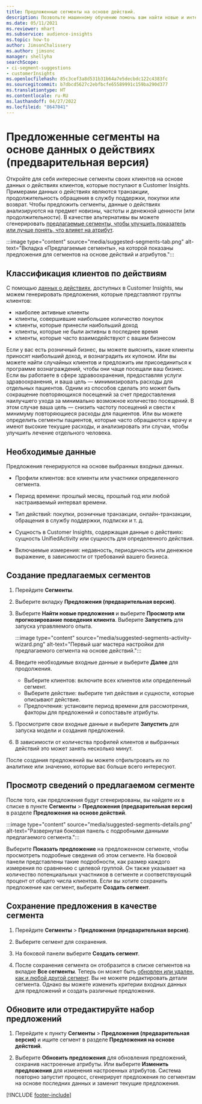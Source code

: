 ```yaml
---
title: Предложенные сегменты на основе действий.
description: Позвольте машинному обучению помочь вам найти новые и интересные сегменты на основе действий клиентов.
ms.date: 05/11/2021
ms.reviewer: mhart
ms.subservice: audience-insights
ms.topic: how-to
author: JimsonChalissery
ms.author: jimsonc
manager: shellyha
searchScope:
- ci-segment-suggestions
- customerInsights
ms.openlocfilehash: 85c3cef3a8d531b31b64a7e5decbdc122c4383fc
ms.sourcegitcommit: b7dbcd5627c2ebfbcfe65589991c159ba290d377
ms.translationtype: HT
ms.contentlocale: ru-RU
ms.lasthandoff: 04/27/2022
ms.locfileid: "8647041"
---
```

# <a name="suggested-segments-based-on-activity-data-preview"></a>Предложенные сегменты на основе данных о действиях (предварительная версия)

Откройте для себя интересные сегменты своих клиентов на основе данных о действиях клиентов, которые поступают в Customer Insights. Примерами данных о действиях являются транзакции, продолжительность обращения в службу поддержки, покупки или возврат. Чтобы предложить сегменты, данные о действиях анализируются на предмет новизны, частоты и денежной ценности (или продолжительности). В качестве альтернативы вы можете сгенерировать [предлагаемые сегменты, чтобы улучшить показатель или лучше понять, что влияет на атрибут](suggested-segments.md).

:::image type="content" source="media/suggested-segments-tab.png" alt-text="Вкладка «Предлагаемые сегменты», на которой показаны предложения для сегментов на основе действий и атрибутов.":::

## <a name="categorize-customers-by-activity"></a>Классификация клиентов по действиям

С помощью [данных о действиях](activities.md), доступных в Customer Insights, мы можем генерировать предложения, которые представляют группы клиентов:

- наиболее активные клиенты 
- клиенты, совершившие наибольшее количество покупок 
- клиенты, которые принесли наибольший доход 
- клиенты, которые не были активны в последнее время 
- клиенты, которые часто взаимодействуют с вашим бизнесом  

Если у вас есть розничный бизнес, вы можете выяснить, какие клиенты приносят наибольший доход, и вознаградить их купоном. Или вы можете найти случайных клиентов и предложить им присоединиться к программе вознаграждений, чтобы они чаще посещали ваш бизнес.
Если вы работаете в сфере здравоохранения, предоставляя услуги здравоохранения, и ваша цель — минимизировать расходы для отдельных пациентов. Одним из способов сделать это может быть сокращение повторяющихся посещений за счет предоставления наилучшего ухода за минимально возможное количество посещений. В этом случае ваша цель — снизить частоту посещений и свести к минимуму повторяющиеся расходы для пациентов. Или вы можете определить сегменты пациентов, которые часто обращаются к врачу и имеют высокие текущие расходы, и анализировать эти случаи, чтобы улучшить лечение отдельного человека. 

## <a name="required-data"></a>Необходимые данные

Предложения генерируются на основе выбранных входных данных. 

- Профили клиентов: все клиенты или участники определенного сегмента. 

- Период времени: прошлый месяц, прошлый год или любой настраиваемый интервал времени.

- Тип действий: покупки, розничные транзакции, онлайн-транзакции, обращения в службу поддержки, подписки и т. д.  

- Сущность в Customer Insights, содержащая данные о действиях: сущность UnifiedActivity или сущность для определенного действия. 

- Включаемые измерения: недавность, периодичность или денежное выражение, в зависимости от требований вашего бизнеса.

## <a name="generate-suggested-segments"></a>Создание предлагаемых сегментов

1. Перейдите **Сегменты**.

1. Выберите вкладку **Предложения (предварительная версия)**.

1. Выберите **Найти новые предложения** и выберите **Просмотр или прогнозирование поведения клиента**. Выберите **Запустить** для запуска управляемого опыта.

   :::image type="content" source="media/suggested-segments-activity-wizard.png" alt-text="Первый шаг мастера настройки для предлагаемого сегмента на основе действий.":::

1. Введите необходимые входные данные и выберите **Далее** для продолжения.

   - Выберите клиентов: включите всех клиентов или определенный сегмент.
   - Выберите действие: выберите тип действия и сущности, которые описывают действие.
   - Предпочтения: установите период времени для рассмотрения, факторы для предложений и сопоставьте атрибуты.

1. Просмотрите свои входные данные и выберите **Запустить** для запуска модели и создания предложений.

1. В зависимости от количества профилей клиентов и выбранных действий это может занять несколько минут. 

После создания предложений вы можете отфильтровать их по аналитике или значению, которые вас больше всего интересуют. 

## <a name="view-details-of-a-suggested-segment"></a>Просмотр сведений о предлагаемом сегменте

После того, как предложения будут сгенерированы, вы найдете их в списке в пункте **Сегменты** > **Предложения (предварительная версия)** в разделе **Предложения на основе действий**.

:::image type="content" source="media/suggested-segments-details.png" alt-text="Развернутая боковая панель с подробными данными предлагаемого сегмента.":::

Выберите **Показать предложение** на предложенном сегменте, чтобы просмотреть подробные сведения об этом сегменте. На боковой панели представлены такие подробности, как размер каждого измерения по сравнению с целевой группой. Он также указывает на количество потенциальных участников в сегменте и соответствующий процент от общего числа клиентов. Если вы хотите сохранить предложение как сегмент, выберите **Создать сегмент**.    

## <a name="save-a-suggestion-as-a-segment"></a>Сохранение предложения в качестве сегмента

1. Перейдите **Сегменты** > **Предложения (предварительная версия)**.

1. Выберите сегмент для сохранения. 

1. На боковой панели выберите **Создать сегмент**. 

1. После сохранения сегмента он отобразится в списке сегментов на вкладке **Все сегменты**. Теперь он может быть [обновлен или удален, как и любой другой сегмент](segments.md). Вы не можете редактировать детали сегмента. Однако вы можете изменить критерии входных данных для предложений и создать различные предложения.

## <a name="refresh-or-edit-a-set-of-suggestions"></a>Обновите или отредактируйте набор предложений

1. Перейдите к пункту **Сегменты** > **Предложения (предварительная версия)** и ищите сегмент в разделе **Предложения на основе действий**.

1. Выберите **Обновить предложения** для обновления предложений, сохранив настроенные атрибуты. Или выберите **Изменить предложения** для изменения настроенных атрибутов. Система повторно запустит процесс, сгенерирует предложения по сегментам на основе последних данных и заменит текущие предложения.

[!INCLUDE [footer-include](includes/footer-banner.md)]
